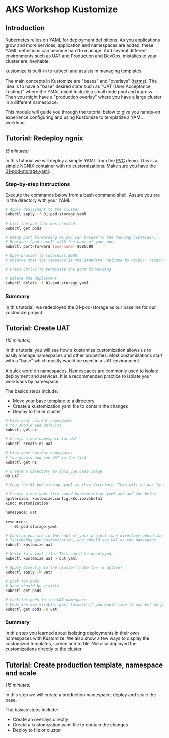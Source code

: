 # AKS Workshop Kustomize

## Introduction


Kubernetes relies on YAML for deployment definitions. As you applications grow and more services, application and namespaces are added, these YAML definitions can become hard to manage. Add several different environments such as UAT and Production and DevOps, mistakes to your cluster are inevitable. 

[kustomize](https://kustomize.io/#overview) is built-in to kubectl and assists in managing templates.


The main concepts in Kustomize are "bases" and "overlays" ([terms](https://kubectl.docs.kubernetes.io/references/kustomize/glossary/)). The idea is to have a "base" desired state such as "UAT (User Acceptance Testing)" where the YMAL might include a small node pool and ingress. Then you might have a "production overlay" where you have a large cluster in a different namespace.

This module will guide you through the tutorial below to give you hands-on experience configuring and using Kustomize to templatize a YAML workload.


## Tutorial: Redeploy ngnix
_(5 minutes)_

In this tutorial we will deploy a simple YAML from the [PVC](https://github.com/rickrain/k8s-volumes/blob/main/README.md#tutorial-pod-storage) demo. This is a simple NGNIX container with no customizations. Make sure you have the [01-pod-storage.yaml](https://github.com/rickrain/k8s-volumes/blob/main/01-pod-storage.yaml).

### Step-by-step instructions

Execute the commands below from a bash command shell. Assure you are in the directory with your YAML.

```bash
# Apply deployment to the cluster
kubectl apply -f 01-pod-storage.yaml

# List the pod that was created
kubectl get pods

# Setup port forwarding so you can browse to the running container.
# Replace '[pod-name]' with the name of your pod.
kubectl port-forward [pod-name] 8080:80

# Open browser to localhost:8080.
# Observe that the response is the standard 'Welcome to nginx!' response.

# Press Ctrl-c to terminate the port forwarding.

# Delete the deployment
kubectl delete -f 01-pod-storage.yaml
```


### Summary
In this tutorial, we redeployed the 01-pod-storage as our baseline for our kustomize project.


## Tutorial: Create UAT
_(15 minutes)_

In this tutorial you will see how a kustomize customization allows us to easily manage namespaces and other properties. Most customizations start with a "base" which mostly would be used in a UAT environment. 

A quick word on [namespaces](https://kubernetes.io/docs/concepts/overview/working-with-objects/namespaces/). Namespaces are commonly used to isolate deployment and services. It is a recommended practice to isolate your workloads by namespace.


The basics steps include:
- Move your base template to a directory
- Create a kustomization.yaml file to contain the changes
- Deploy to file or cluster


```bash
# View your current namespaces
# You should see defaults
kubectl get ns

# Create a new namespace for UAT
kubectl create ns uat

# View your current namespaces
# You should now see UAT in the list
kubectl get ns

# Create a directory to hold you base image
MD UAT

# Copy the 01-pod-storage.yaml to this directory. This will be our "base"

# Create a new yaml file named kustomization.yaml and add the below
apiVersion: kustomize.config.k8s.io/v1beta1
kind: Kustomization

namespace: uat

resources:
  - 01-pod-storage.yaml

# Confirm you are in the root of your project (one directory above the UAT folder)
# Test/Debug you customization, you should see UAT as the namespace
kubectl kustomize uat

# Write to a ymal file. This could be deoployed.
kubectl kustomize uat > out.yaml

# Apply directly to the cluster (note the -k option)
kubectl apply -k uat/

# Look for pods
# None should be visible
kubectl get pods

# Look for pods in the UAT namespace
# Pods are now visable, port forward if you would like to connect to pods
kubectl get pods -n uat

```

### Summary
In this step you learned about isolating deployments in their own namespaces with Kustomize. We also show a few ways to display the customized templates, screen and to file. We also deployed the customizations directly to the cluster.



## Tutorial: Create production template, namespace and scale
_(15 minutes)_


In this step we will create a production namespace, deploy and scale the base.


The basics steps include:
- Create an overlays directly
- Create a kustomization.yaml file to contain the changes
- Deploy to file or cluster

